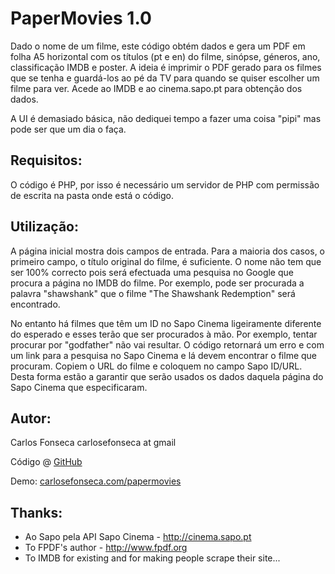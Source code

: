 PaperMovies 1.0
===============

Dado o nome de um filme, este código obtém dados e gera um PDF em folha A5 horizontal com os títulos (pt e en) do filme, sinópse, géneros, ano, classificação IMDB e poster. A ideia é imprimir o PDF gerado para os filmes que se tenha e guardá-los ao pé da TV para quando se quiser escolher um filme para ver. Acede ao IMDB e ao cinema.sapo.pt para obtenção dos dados.

A UI é demasiado básica, não dediquei tempo a fazer uma coisa "pipi" mas pode ser que um dia o faça.

Requisitos:
-----------

O código é PHP, por isso é necessário um servidor de PHP com permissão de escrita na pasta onde está o código.

Utilização:
-------------

A página inicial mostra dois campos de entrada.
Para a maioria dos casos, o primeiro campo, o título original do filme, é suficiente. O nome não tem que ser 100% correcto pois será efectuada uma pesquisa no Google que procura a página no IMDB do filme. Por exemplo, pode ser procurada a palavra "shawshank" que o filme "The Shawshank Redemption" será encontrado.

No entanto há filmes que têm um ID no Sapo Cinema ligeiramente diferente do esperado e esses terão que ser procurados à mão. Por exemplo, tentar procurar por "godfather" não vai resultar. O código retornará um erro e com um link para a pesquisa no Sapo Cinema e lá devem encontrar o filme que procuram. Copiem o URL do filme e coloquem no campo Sapo ID/URL.
Desta forma estão a garantir que serão usados os dados daquela página do Sapo Cinema que especificaram.

Autor:
------

Carlos Fonseca
carlosefonseca at gmail

Código @ [GitHub](http://github.com/carlosefonseca/PaperMovies)


Demo: [carlosefonseca.com/papermovies](http://carlosefonseca.com/papermovies)


Thanks:
-------

* Ao Sapo pela API Sapo Cinema - http://cinema.sapo.pt
* To FPDF's author - http://www.fpdf.org
* To IMDB for existing and for making people scrape their site...